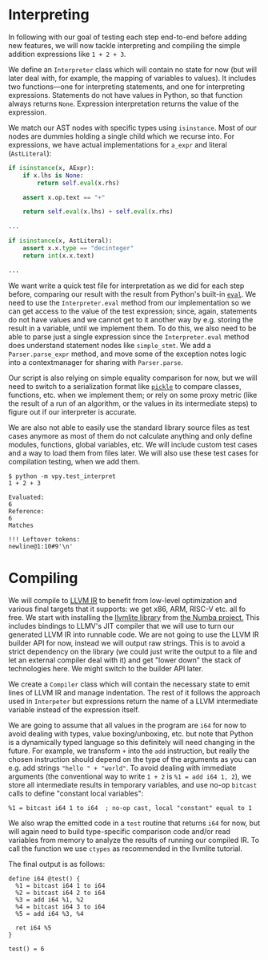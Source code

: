 # Interpreting

In following with our goal of testing each step end-to-end before adding new features, we will now tackle interpreting and compiling the simple addition expressions like `1 + 2 + 3`.

We define an `Interpreter` class which will contain no state for now (but will later deal with, for example, the mapping of variables to values). It includes two functions—one for interpreting statements, and one for interpreting expressions. Statements do not have values in Python, so that function always returns `None`. Expression interpretation returns the value of the expression.

We match our AST nodes with specific types using `isinstance`. Most of our nodes are dummies holding a single child which we recurse into. For expressions, we have actual implementations for `a_expr` and literal (`AstLiteral`):

```py
if isinstance(x, AExpr):
    if x.lhs is None:
        return self.eval(x.rhs)

    assert x.op.text == "+"

    return self.eval(x.lhs) + self.eval(x.rhs)

...

if isinstance(x, AstLiteral):
    assert x.x.type == "decinteger"
    return int(x.x.text)

...
```

We want write a quick test file for interpretation as we did for each step before, comparing our result with the result from Python's built-in [`eval`](https://docs.python.org/3/library/functions.html#eval). We need to use the `Interpreter.eval` method from our implementation so we can get access to the value of the test expression; since, again, statements do not have values and we cannot get to it another way by e.g. storing the result in a variable, until we implement them. To do this, we also need to be able to parse just a single expression since the `Interpreter.eval` method does understand statement nodes like `simple_stmt`. We add a `Parser.parse_expr` method, and move some of the exception notes logic into a contextmanager for sharing with `Parser.parse`.

Our script is also relying on simple equality comparison for now, but we will need to switch to a serialization format like [`pickle`](https://docs.python.org/3/library/pickle.html) to compare classes, functions, etc. when we implement them; or rely on some proxy metric (like the result of a run of an algorithm, or the values in its intermediate steps) to figure out if our interpreter is accurate.

We are also not able to easily use the standard library source files as test cases anymore as most of them do not calculate anything and only define modules, functions, global variables, etc. We will include custom test cases and a way to load them from files later. We will also use these test cases for compilation testing, when we add them.

```
$ python -m vpy.test_interpret
1 + 2 + 3

Evaluated:
6
Reference:
6
Matches

!!! Leftover tokens:
newline@1:10#9'\n'
```

# Compiling

We will compile to [LLVM IR](https://releases.llvm.org/11.0.0/docs/LangRef.html) to benefit from low-level optimization and various final targets that it supports: we get x86, ARM, RISC-V etc. all fo free. We start with installing the [llvmlite library](https://llvmlite.readthedocs.io/en/latest/) from [the Numba project.](https://numba.pydata.org/) This includes bindings to LLMV's JIT compiler that we will use to turn our generated LLVM IR into runnable code. We are not going to use the LLVM IR builder API for now, instead we will output raw strings. This is to avoid a strict dependency on the library (we could just write the output to a file and let an external compiler deal with it) and get "lower down" the stack of technologies here. We might switch to the builder API later.

We create a `Compiler` class which will contain the necessary state to emit lines of LLVM IR and manage indentation. The rest of it follows the approach used in `Interpeter` but expressions return the name of a LLVM intermediate variable instead of the expression itself.

We are going to assume that all values in the program are `i64` for now to avoid dealing with types, value boxing/unboxing, etc. but note that Python is a dynamically typed language so this definitely will need changing in the future. For example, we transform `+` into the `add` instruction, but really the chosen instruction should depend on the type of the arguments as you can e.g. add strings `"hello " + "world"`. To avoid dealing with immediate arguments (the conventional way to write `1 + 2` is `%1 = add i64 1, 2`), we store all intermediate results in temporary variables, and use no-op `bitcast` calls to define "constant local variables":

```
%1 = bitcast i64 1 to i64  ; no-op cast, local "constant" equal to 1
```

We also wrap the emitted code in a `test` routine that returns `i64` for now, but will again need to build type-specific comparison code and/or read variables from memory to analyze the results of running our compiled IR. To call the function we use `ctypes` as recommended in the llvmlite tutorial.

The final output is as follows:

```
define i64 @test() {
  %1 = bitcast i64 1 to i64
  %2 = bitcast i64 2 to i64
  %3 = add i64 %1, %2
  %4 = bitcast i64 3 to i64
  %5 = add i64 %3, %4

  ret i64 %5
}

test() = 6
```
